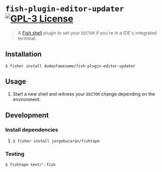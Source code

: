 # `fish-plugin-editor-updater` [![GPL-3 License](https://img.shields.io/badge/license-GPL3-007EC7.svg?style=flat-square)](/LICENSE)

> A [Fish shell](https://fishshell.com/) plugin to set your `EDITOR` if you're in a IDE's integrated terminal.

## Installation

```fish
$ fisher install dudeofawesome/fish-plugin-editor-updater
```

## Usage

1. Start a new shell and witness your `EDITOR` change depending on the environment.

## Development

### Install dependencies

1. `$ fisher install jorgebucaran/fishtape`

### Testing

```sh
$ fishtape test/*.fish
```

